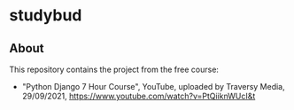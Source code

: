 # studybud

## About

This repository contains the project from the free course:
- "Python Django 7 Hour Course", YouTube, uploaded by Traversy Media, 29/09/2021, https://www.youtube.com/watch?v=PtQiiknWUcI&t
